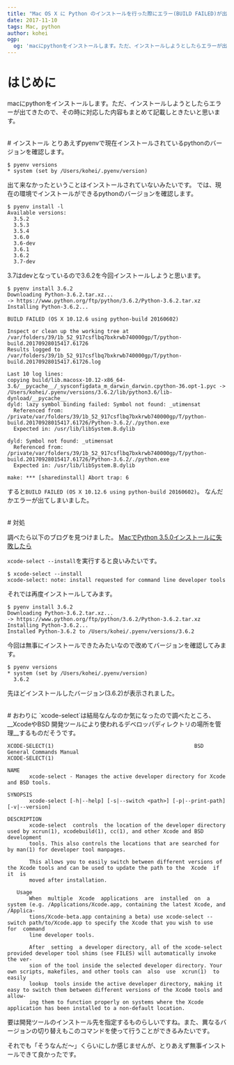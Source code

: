 ```yaml
---
title: "Mac OS X に Python のインストールを行った際にエラー(BUILD FAILED)が出たのでその対応方法。"
date: 2017-11-10
tags: Mac, python
author: kohei
ogp:
  og: 'macにpythonをインストールします。ただ、インストールしようとしたらエラーが出てきたので、その時に対応した内容もまとめて記載しときたいと思います'
---
```


# はじめに
macにpythonをインストールします。ただ、インストールしようとしたらエラーが出てきたので、その時に対応した内容もまとめて記載しときたいと思います。


<br>
# インストール
とりあえずpyenvで現在インストールされているpythonのバージョンを確認します。

```bash:バージョン確認
$ pyenv versions
* system (set by /Users/kohei/.pyenv/version)
```

出て来なかったということはインストールされていないみたいです。
では、現在の環境でインストールができるpythonのバージョンを確認します。

```bash:インストール可能バージョン確認
$ pyenv install -l  
Available versions:
  3.5.2
  3.5.3
  3.5.4
  3.6.0
  3.6-dev
  3.6.1
  3.6.2
  3.7-dev
```

3.7はdevとなっているので3.6.2を今回インストールしようと思います。

```bash:インストール
$ pyenv install 3.6.2
Downloading Python-3.6.2.tar.xz...
-> https://www.python.org/ftp/python/3.6.2/Python-3.6.2.tar.xz
Installing Python-3.6.2...

BUILD FAILED (OS X 10.12.6 using python-build 20160602)

Inspect or clean up the working tree at /var/folders/39/1b_52_917csflbq7bxkrwb740000gp/T/python-build.20170928015417.61726
Results logged to /var/folders/39/1b_52_917csflbq7bxkrwb740000gp/T/python-build.20170928015417.61726.log

Last 10 log lines:
copying build/lib.macosx-10.12-x86_64-3.6/__pycache__/_sysconfigdata_m_darwin_darwin.cpython-36.opt-1.pyc -> /Users/kohei/.pyenv/versions/3.6.2/lib/python3.6/lib-dynload/__pycache__
dyld: lazy symbol binding failed: Symbol not found: _utimensat
  Referenced from: /private/var/folders/39/1b_52_917csflbq7bxkrwb740000gp/T/python-build.20170928015417.61726/Python-3.6.2/./python.exe
  Expected in: /usr/lib/libSystem.B.dylib

dyld: Symbol not found: _utimensat
  Referenced from: /private/var/folders/39/1b_52_917csflbq7bxkrwb740000gp/T/python-build.20170928015417.61726/Python-3.6.2/./python.exe
  Expected in: /usr/lib/libSystem.B.dylib

make: *** [sharedinstall] Abort trap: 6
```

すると`BUILD FAILED (OS X 10.12.6 using python-build 20160602)`。
なんだかエラーが出てしまいました。


<br>
# 対処

調べたら以下のブログを見つけました。
[MacでPython 3.5.0インストールに失敗したら](https://qiita.com/maosanhioro/items/bf93540515d4ea75b222)

`xcode-select --install`を実行すると良いみたいです。

```bash:xcodeインストール
$ xcode-select --install
xcode-select: note: install requested for command line developer tools
```

それでは再度インストールしてみます。

```bash:インストール
$ pyenv install 3.6.2
Downloading Python-3.6.2.tar.xz...
-> https://www.python.org/ftp/python/3.6.2/Python-3.6.2.tar.xz
Installing Python-3.6.2...
Installed Python-3.6.2 to /Users/kohei/.pyenv/versions/3.6.2
```

今回は無事にインストールできたみたいなので改めてバージョンを確認してみます。

```bash:バージョン確認
$ pyenv versions
* system (set by /Users/kohei/.pyenv/version)
  3.6.2
```

先ほどインストールしたバージョン(3.6.2)が表示されました。


<br>
# おわりに
`xcode-select`は結局なんなのか気になったので調べたところ、__XcodeやBSD 開発ツールにより使われるデベロッパディレクトリの場所を管理__するものだそうです。

```bash:manual
XCODE-SELECT(1)                                             BSD General Commands Manual                                            XCODE-SELECT(1)

NAME
       xcode-select - Manages the active developer directory for Xcode and BSD tools.

SYNOPSIS
       xcode-select [-h|--help] [-s|--switch <path>] [-p|--print-path] [-v|--version]

DESCRIPTION
       xcode-select  controls  the location of the developer directory used by xcrun(1), xcodebuild(1), cc(1), and other Xcode and BSD development
       tools. This also controls the locations that are searched for by man(1) for developer tool manpages.

       This allows you to easily switch between different versions of the Xcode tools and can be used to update the path to the  Xcode  if  it  is
       moved after installation.

   Usage
       When  multiple  Xcode  applications  are  installed  on  a system (e.g. /Applications/Xcode.app, containing the latest Xcode, and /Applica-
       tions/Xcode-beta.app containing a beta) use xcode-select --switch path/to/Xcode.app to specify the Xcode that you wish to use  for  command
       line developer tools.

       After  setting  a developer directory, all of the xcode-select provided developer tool shims (see FILES) will automatically invoke the ver-
       sion of the tool inside the selected developer directory. Your own scripts, makefiles, and other tools can  also  use  xcrun(1)  to  easily
       lookup  tools inside the active developer directory, making it easy to switch them between different versions of the Xcode tools and allow-
       ing them to function properly on systems where the Xcode application has been installed to a non-default location.
```

要は開発ツールのインストール先を指定するものらしいですね。また、異なるバージョンの切り替えもこのコマンドを使って行うことができるみたいです。

それでも「そうなんだ〜」くらいにしか感じませんが、とりあえず無事インストールできて良かったです。

